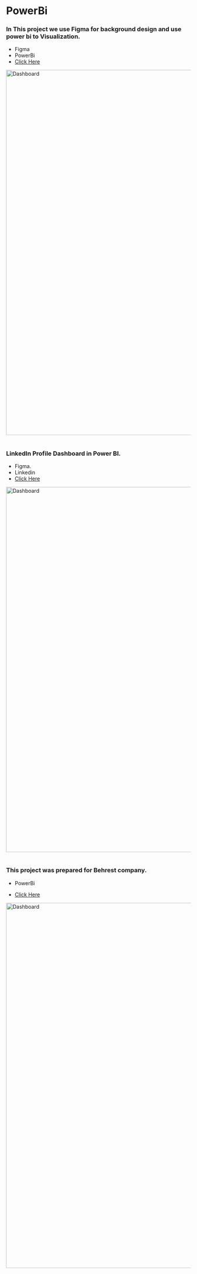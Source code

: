 # PowerBi

 
<h3 align="left">In This project we use Figma for background design and use power bi to Visualization.</h3>

- Figma
- PowerBi
- [Click Here](https://github.com/Abbas-Asq/PowerBi/tree/main/Dashboard%20%26%20Report/1'st)

<img width="995" alt="Dashboard" src="https://github.com/Abbas-Asq/PowerBi/assets/23266014/e8814668-2fdc-42b1-bd5d-25f64cb526dc">


#
#
<h3 align="left">LinkedIn Profile Dashboard in Power BI.</h3>

- Figma.
- Linkedin
- [Click Here](https://github.com/Abbas-Asq/PowerBi/tree/main/Dashboard%20%26%20Report/3'rd%20Linkedin-pro)

<img width="995" alt="Dashboard" src="https://github.com/Abbas-Asq/PowerBi/assets/23266014/8c0466bf-9691-43c4-a352-e7cad9d0fef9">


#
#

<h3 align="left">This project was prepared for Behrest company.</h3>

- PowerBi

- [Click Here](https://github.com/Abbas-Asq/PowerBi/tree/main/Dashboard%20%26%20Report/2'nd-Behrest)


<img width="995" alt="Dashboard" src="https://github.com/Abbas-Asq/PowerBi/assets/23266014/7b0572ea-8da9-42f8-863c-cab8049b7618">

